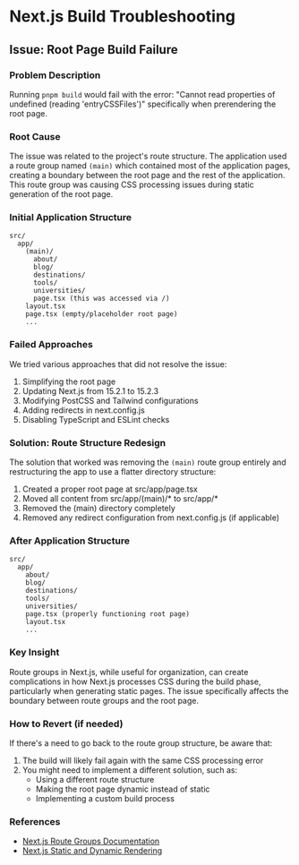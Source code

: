 # Next.js Build Troubleshooting

## Issue: Root Page Build Failure

### Problem Description
Running `pnpm build` would fail with the error: "Cannot read properties of undefined (reading 'entryCSSFiles')" specifically when prerendering the root page.

### Root Cause
The issue was related to the project's route structure. The application used a route group named `(main)` which contained most of the application pages, creating a boundary between the root page and the rest of the application. This route group was causing CSS processing issues during static generation of the root page.

### Initial Application Structure
```
src/
  app/
    (main)/
      about/
      blog/
      destinations/
      tools/
      universities/
      page.tsx (this was accessed via /)
    layout.tsx
    page.tsx (empty/placeholder root page)
    ...
```

### Failed Approaches
We tried various approaches that did not resolve the issue:
1. Simplifying the root page
2. Updating Next.js from 15.2.1 to 15.2.3
3. Modifying PostCSS and Tailwind configurations
4. Adding redirects in next.config.js
5. Disabling TypeScript and ESLint checks

### Solution: Route Structure Redesign
The solution that worked was removing the `(main)` route group entirely and restructuring the app to use a flatter directory structure:

1. Created a proper root page at src/app/page.tsx
2. Moved all content from src/app/(main)/* to src/app/*
3. Removed the (main) directory completely
4. Removed any redirect configuration from next.config.js (if applicable)

### After Application Structure
```
src/
  app/
    about/
    blog/
    destinations/
    tools/
    universities/
    page.tsx (properly functioning root page)
    layout.tsx
    ...
```

### Key Insight
Route groups in Next.js, while useful for organization, can create complications in how Next.js processes CSS during the build phase, particularly when generating static pages. The issue specifically affects the boundary between route groups and the root page.

### How to Revert (if needed)
If there's a need to go back to the route group structure, be aware that:
1. The build will likely fail again with the same CSS processing error
2. You might need to implement a different solution, such as:
   - Using a different route structure
   - Making the root page dynamic instead of static
   - Implementing a custom build process

### References
- [Next.js Route Groups Documentation](https://nextjs.org/docs/app/building-your-application/routing/route-groups)
- [Next.js Static and Dynamic Rendering](https://nextjs.org/docs/app/building-your-application/rendering/static-and-dynamic) 
